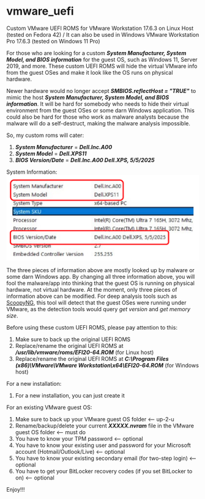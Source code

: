 # vmware_uefi
Custom VMware UEFI ROMS for VMware Workstation 17.6.3 on Linux Host (tested on Fedora 42) / It can also be used in Windows VMware Workstation Pro 17.6.3 (tested on Windows 11 Pro)

For those who are looking for a custom ***System Manufacturer, System Model, and BIOS information*** for the guest OS, such as Windows 11, Server 2019, and more.
These custom UEFI ROMS will hide the virtual VMware info from the guest OSes and make it look like the OS runs on physical hardware.

Newer hardware would no longer accept ***SMBIOS.reflectHost = "TRUE"*** to mimic the host ***System Manufacturer, System Model, and BIOS information***. 
It will be hard for somebody who needs to hide their virtual environment from the guest OSes or some darn Windows application.
This could also be hard for those who work as malware analysts because the malware will do a self-destruct, making the malware analysis impossible.

So, my custom roms will cater:
1. ***System Manufacturer*** = ***Dell.Inc.A00***
2. ***System Model*** = ***Dell.XPS11***
3. ***BIOS Version/Date*** = ***Dell.Inc.A00 Dell.XPS, 5/5/2025***

System Information:
![System Information](https://raw.githubusercontent.com/jimbet/vmware_uefi/refs/heads/main/sys-info-grab.png)

The three pieces of information above are mostly looked up by malware or some darn Windows app.
By changing all three information above, you will fool the malware/app into thinking that the guest OS is running on physical hardware, not virtual hardware.
At the moment, only three pieces of information above can be modified. For deep analysis tools such as [ScoopyNG](https://www.trapkit.de/tools/scoopyng/), this tool will detect that the guest OSes were running under VMware, as the detection tools would query _get version_ and _get memory size_.


Before using these custom UEFI ROMS, please pay attention to this:

1. Make sure to back up the original UEFI ROMS
2. Replace/rename the original UEFI ROMS at ***/usr/lib/vmware/roms/EFI20-64.ROM*** (for Linux host)
3. Replace/rename the original UEFI ROMS at ***C:\Program Files (x86)\VMware\VMware Workstation\x64\EFI20-64.ROM*** (for Windows host)

For a new installation:
1. For a new installation, you can just create it

For an existing VMware guest OS:
1. Make sure to back up your VMware guest OS folder <-- up-2-u
2. Rename/backup/delete your current ***XXXXX.nvram*** file in the VMware guest OS folder <-- must do
3. You have to know your TPM password <-- optional
4. You have to know your existing user and password for your Microsoft account (Hotmail/Outlook/Live) <-- optional
5. You have to know your existing secondary email (for two-step login) <-- optional
6. You have to get your BitLocker recovery codes (if you set BitLocker to on) <-- optional

Enjoy!!!

